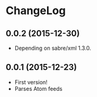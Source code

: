 ChangeLog
=========

0.0.2 (2015-12-30)
------------------

* Depending on sabre/xml 1.3.0.


0.0.1 (2015-12-23)
------------------

* First version!
* Parses Atom feeds
